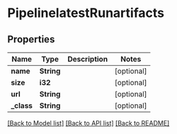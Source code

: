 # PipelinelatestRunartifacts

## Properties
Name | Type | Description | Notes
------------ | ------------- | ------------- | -------------
**name** | **String** |  | [optional] 
**size** | **i32** |  | [optional] 
**url** | **String** |  | [optional] 
**_class** | **String** |  | [optional] 

[[Back to Model list]](../README.md#documentation-for-models) [[Back to API list]](../README.md#documentation-for-api-endpoints) [[Back to README]](../README.md)


